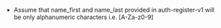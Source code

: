 - Assume that name_first and name_last provided in auth-register-v1 will be only alphanumeric characters i.e. [A-Za-z0-9]
